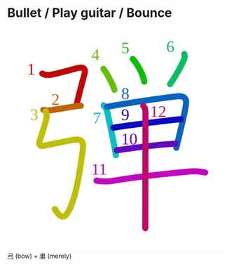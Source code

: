 # Bullet / Play guitar / Bounce
![5f3e](../kanji-colorize/5f3e.svg)
[弓](弓.md) (bow) + [単](単.md) (merely) 